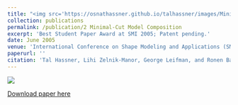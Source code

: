 ```yaml
---
title: "<img src='https://osnathassner.github.io/talhassner/images/Minimal Cut Model Composition - Icon.jpg'> Minimal-Cut Model Composition"
collection: publications
permalink: /publication/2 Minimal-Cut Model Composition
excerpt: 'Best Student Paper Award at SMI 2005; Patent pending.'
date: June 2005
venue: 'International Conference on Shape Modeling and Applications (SMI), Boston'
paperurl: ''
citation: 'Tal Hassner, Lihi Zelnik-Manor, George Leifman, and Ronen Basri. (2005). &quot;Minimal-Cut Model Composition.&quot; <i>International Conference on Shape Modeling and Applications (SMI), Boston</i>.'
---
```


<img src='https://osnathassner.github.io/talhassner/images/Minimal Cut Model Composition - Icon.jpg'>

[Download paper here](http://www.wisdom.weizmann.ac.il/~vision/MCMC/SMI05_MinCutModelComposition.pdf)

